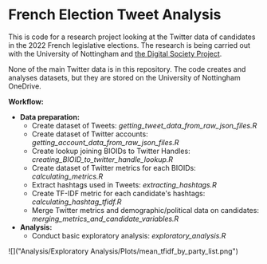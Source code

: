 # French Election Tweet Analysis

This is code for a research project looking at the Twitter data of candidates in the 2022 French legislative elections. The research is being carried out with the University of Nottingham and [the Digital Society Project](http://digitalsocietyproject.org/).

None of the main Twitter data is in this repository. The code creates and analyses datasets, but they are stored on the University of Nottingham OneDrive.

**Workflow:**
- **Data preparation:**
   - Create dataset of Tweets: _getting_tweet_data_from_raw_json_files.R_
   - Create dataset of Twitter accounts: _getting_account_data_from_raw_json_files.R_
   - Create lookup joining BIOIDs to Twitter Handles: _creating_BIOID_to_twitter_handle_lookup.R_
   - Create dataset of Twitter metrics for each BIOIDs: _calculating_metrics.R_
   - Extract hashtags used in Tweets: _extracting_hashtags.R_
   - Create TF-IDF metric for each candidate's hashtags: _calculating_hashtag_tfidf.R_
   - Merge Twitter metrics and demographic/political data on candidates: _merging_metrics_and_candidate_variables.R_
- **Analysis:**
   - Conduct basic exploratory analysis: _exploratory_analysis.R_


![]("Analysis/Exploratory Analysis/Plots/mean_tfidf_by_party_list.png")
